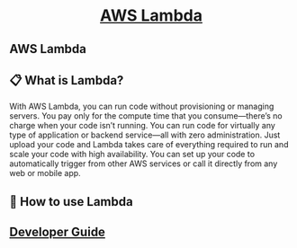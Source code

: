 <h1 align="center">
  <a href="https://docs.aws.amazon.com/lambda/index.html">
    AWS Lambda
  </a>
</h1>

AWS Lambda
---

## 📋 What is Lambda?

With AWS Lambda, you can run code without provisioning or managing servers. You pay only for the compute time that you consume—there’s no charge when your code isn’t running. You can run code for virtually any type of application or backend service—all with zero administration. Just upload your code and Lambda takes care of everything required to run and scale your code with high availability. You can set up your code to automatically trigger from other AWS services or call it directly from any web or mobile app.

## 🎉 How to use Lambda

<h2>
  <a href="https://docs.aws.amazon.com/lambda/latest/dg/welcome.html">
    Developer Guide
  </a>
</h2>


